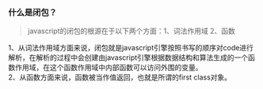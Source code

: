 ### 什么是闭包？
> javascript的闭包的根源在于以下两个方面：1、词法作用域 2、函数 
  
1、从词法作用域方面来说，闭包就是javascript引擎按照书写的顺序对code进行解析，在解析的过程中会创建由javascript引擎根据数据结构和算法生成的一个函数作用域，在这个函数作用域中内部函数可以访问外围的变量。  
2、从函数方面来说，函数被当作值返回，也就是所谓的first class对象。   
